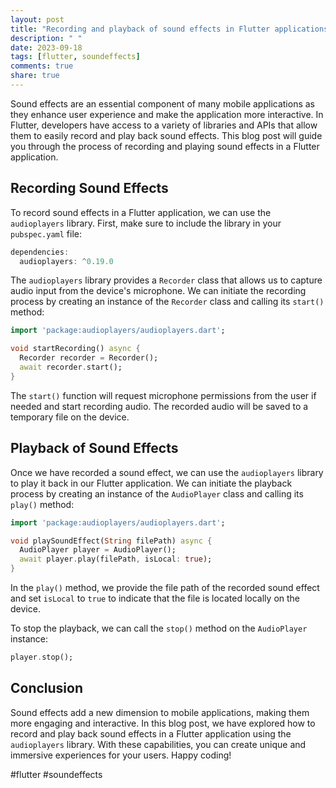 ```yaml
---
layout: post
title: "Recording and playback of sound effects in Flutter applications"
description: " "
date: 2023-09-18
tags: [flutter, soundeffects]
comments: true
share: true
---
```


Sound effects are an essential component of many mobile applications as they enhance user experience and make the application more interactive. In Flutter, developers have access to a variety of libraries and APIs that allow them to easily record and play back sound effects. This blog post will guide you through the process of recording and playing sound effects in a Flutter application.

## Recording Sound Effects

To record sound effects in a Flutter application, we can use the `audioplayers` library. First, make sure to include the library in your `pubspec.yaml` file:

```dart
dependencies:
  audioplayers: ^0.19.0
```
The `audioplayers` library provides a `Recorder` class that allows us to capture audio input from the device's microphone. We can initiate the recording process by creating an instance of the `Recorder` class and calling its `start()` method:

```dart
import 'package:audioplayers/audioplayers.dart';

void startRecording() async {
  Recorder recorder = Recorder();
  await recorder.start();
}
```

The `start()` function will request microphone permissions from the user if needed and start recording audio. The recorded audio will be saved to a temporary file on the device.

## Playback of Sound Effects

Once we have recorded a sound effect, we can use the `audioplayers` library to play it back in our Flutter application. We can initiate the playback process by creating an instance of the `AudioPlayer` class and calling its `play()` method:

```dart
import 'package:audioplayers/audioplayers.dart';

void playSoundEffect(String filePath) async {
  AudioPlayer player = AudioPlayer();
  await player.play(filePath, isLocal: true);
}
```

In the `play()` method, we provide the file path of the recorded sound effect and set `isLocal` to `true` to indicate that the file is located locally on the device.

To stop the playback, we can call the `stop()` method on the `AudioPlayer` instance:

```dart
player.stop();
```

## Conclusion

Sound effects add a new dimension to mobile applications, making them more engaging and interactive. In this blog post, we have explored how to record and play back sound effects in a Flutter application using the `audioplayers` library. With these capabilities, you can create unique and immersive experiences for your users. Happy coding!

#flutter #soundeffects